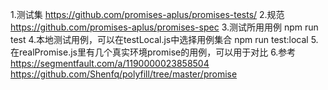 1.测试集
https://github.com/promises-aplus/promises-tests/
2.规范
https://github.com/promises-aplus/promises-spec
3.测试所用用例
npm run test
4.本地测试用例，可以在testLocal.js中选择用例集合
npm run test:local
5.在realPromise.js里有几个真实环境promise的用例，可以用于对比
6.参考
https://segmentfault.com/a/1190000023858504
https://github.com/Shenfq/polyfill/tree/master/promise